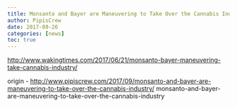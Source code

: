 ```yaml
---
title: Monsanto and Bayer are Maneuvering to Take Over the Cannabis Industry
author: PipisCrew
date: 2017-09-26
categories: [news]
toc: true
---
```


http://www.wakingtimes.com/2017/06/21/monsanto-bayer-maneuvering-take-cannabis-industry/

origin - http://www.pipiscrew.com/2017/09/monsanto-and-bayer-are-maneuvering-to-take-over-the-cannabis-industry/ monsanto-and-bayer-are-maneuvering-to-take-over-the-cannabis-industry